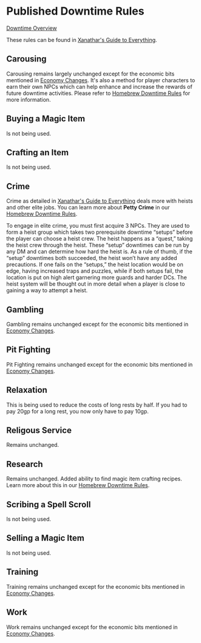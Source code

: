 # Published Downtime Rules
[Downtime Overview](13.01%20Downtime%20Overview.md)

These rules can be found in [Xanathar's Guide to Everything](https://www.dndbeyond.com/sources/xgte/downtime-revisited).

## Carousing
Carousing remains largely unchanged except for the economic bits mentioned in [Economy Changes](../15%20System%20Mechanics/15.05%20Economy%20Changes.md). It's also a method for player characters to earn their own NPCs which can help enhance and increase the rewards of future downtime activities. Please refer to [Homebrew Downtime Rules](13.03%20Homebrew%20Downtime%20Rules.md) for more information.

## Buying a Magic Item
Is not being used.

## Crafting an Item
Is not being used.

## Crime
Crime as detailed in [Xanathar's Guide to Everything](https://www.dndbeyond.com/sources/xgte/downtime-revisited) deals more with heists and other elite jobs. You can learn more about **Petty Crime** in our [Homebrew Downtime Rules](13.03%20Homebrew%20Downtime%20Rules.md).

To engage in elite crime, you must first acquire 3 NPCs. They are used to form a heist group which takes two prerequisite downtime “setups” before the player can choose a heist crew. The heist happens as a “quest,” taking the heist crew through the heist. These “setup” downtimes can be run by any DM and can determine how hard the heist is. As a rule of thumb, if the “setup” downtimes both succeeded, the heist won’t have any added precautions. If one fails on the “setups,” the heist location would be on edge, having increased traps and puzzles, while if both setups fail, the location is put on high alert garnering more guards and harder DCs. The heist system will be thought out in more detail when a player is close to gaining a way to attempt a heist.

## Gambling
Gambling remains unchanged except for the economic bits mentioned in [Economy Changes](../15%20System%20Mechanics/15.05%20Economy%20Changes.md).

## Pit Fighting
Pit Fighting remains unchanged except for the economic bits mentioned in [Economy Changes](../15%20System%20Mechanics/15.05%20Economy%20Changes.md).

## Relaxation
This is being used to reduce the costs of long rests by half. If you had to pay 20gp for a long rest, you now only have to pay 10gp.

## Religous Service
Remains unchanged.

## Research
Remains unchanged. Added ability to find magic item crafting recipes. Learn more about this in our [Homebrew Downtime Rules](13.03%20Homebrew%20Downtime%20Rules.md).

## Scribing a Spell Scroll
Is not being used.

## Selling a Magic Item
Is not being used.

## Training
Training remains unchanged except for the economic bits mentioned in [Economy Changes](../15%20System%20Mechanics/15.05%20Economy%20Changes.md).

## Work
Work remains unchanged except for the economic bits mentioned in [Economy Changes](../15%20System%20Mechanics/15.05%20Economy%20Changes.md).
